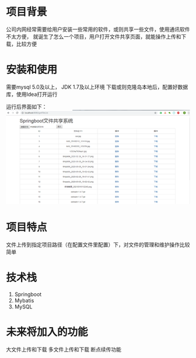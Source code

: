# 项目背景
公司内网经常需要给用户安装一些常用的软件，或则共享一些文件，使用通讯软件不太方便，
就诞生了怎么一个项目，用户打开文件共享页面，就能操作上传和下载，比较方便


# 安装和使用
需要mysql 5.0及以上， JDK 1.7及以上环境
下载或则克隆岛本地后，配置好数据库，使用Idea打开运行

运行后界面如下：
![文件管理](https://raw.githubusercontent.com/eugene1024/springboot-file-upload/master/src/main/resources/springboot-file.png)  


# 项目特点
文件上传到指定项目路径（在配置文件里配置）下，对文件的管理和维护操作比较简单

# 技术栈
1. Springboot 
2. Mybatis
3. MySQL

# 未来将加入的功能
大文件上传和下载
多文件上传和下载
断点续传功能


